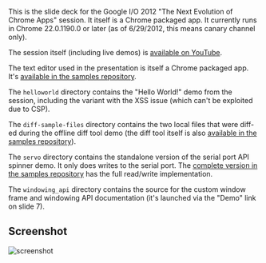 This is the slide deck for the Google I/O 2012 "The Next Evolution of Chrome Apps" session. It itself is a Chrome packaged app. It currently runs in Chrome 22.0.1190.0 or later (as of 6/29/2012, this means canary channel only).

The session itself (including live demos) is [available on YouTube](https://www.youtube.com/watch?v=j8oFAr1YR-0).

The text editor used in the presentation is itself a Chrome packaged app. It's [available in the samples repository](https://github.com/GoogleChrome/chrome-app-samples/tree/master/mini-code-edit).

The `helloworld` directory contains the "Hello World!" demo from the session, including the variant with the XSS issue (which can't be exploited due to CSP).

The `diff-sample-files` directory contains the two local files that were diff-ed during the offline diff tool demo (the diff tool itself is also [available in the samples repository](https://github.com/GoogleChrome/chrome-app-samples/tree/master/diff)).

The `servo` directory contains the standalone version of the serial port API spinner demo. It only does writes to the serial port. The [complete version in the samples repository](https://github.com/GoogleChrome/chrome-app-samples/tree/master/servo) has the full read/write implementation.

The `windowing_api` directory contains the source for the custom window frame and windowing API documentation (it's launched via the "Demo" link on slide 7).
     
## Screenshot
![screenshot](https://raw.github.com/GoogleChrome/chrome-app-samples/master/io2012-presentation/assets/screenshot_1280_800.png)

